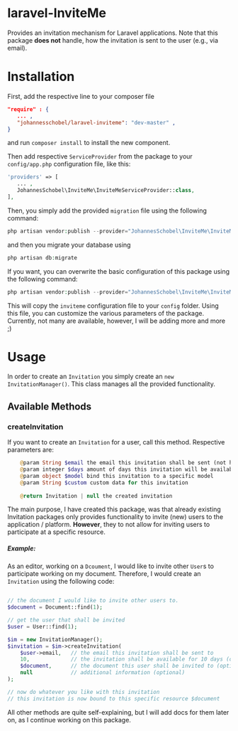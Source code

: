 # laravel-InviteMe
Provides an invitation mechanism for Laravel applications. Note that this package **does not** handle, how the 
invitation is sent to the user (e.g., via email).

# Installation
First, add the respective line to your composer file
``` json
"require" : {
   ... ,
   "johannesschobel/laravel-inviteme": "dev-master" ,
}
```

and run `composer install` to install the new component.

Then add respective `ServiceProvider` from the package to your `config/app.php` configuration file, like this:

``` php
'providers' => [
   ... ,
   JohannesSchobel\InviteMe\InviteMeServiceProvider::class,
],
```

Then, you simply add the provided `migration` file using the following command:
```php
php artisan vendor:publish --provider="JohannesSchobel\InviteMe\InviteMeServiceProvider" --tag="migrations"
```
and then you migrate your database using
```php
php artisan db:migrate
```

If you want, you can overwrite the basic configuration of this package using the following command:

```php
php artisan vendor:publish --provider="JohannesSchobel\InviteMe\InviteMeServiceProvider" --tag="config"
```

This will copy the `inviteme` configuration file to your `config` folder. Using this file, you can 
customize the various parameters of the package. Currently, not many are available, however, I will be adding more 
and more ;)

# Usage
In order to create an `Invitation` you simply create an `new InvitationManager()`. This class manages all the provided 
functionality.

## Available Methods

### createInvitation
If you want to create an `Invitation` for a user, call this method. Respective parameters are:

```php
    @param String $email the email this invitation shall be sent (not handled by this package!)
    @param integer $days amount of days this invitation will be available
    @param object $model bind this invitation to a specific model
    @param String $custom custom data for this invitation 
    
    @return Invitation | null the created invitation
```

The main purpose, I have created this package, was that already existing Invitation packages only provides functionality 
to invite (new) users to the application / platform. **However**, they to not allow for inviting users to participate 
at a specific resource.

##### Example: 
As an editor, working on a `Dcoument`, I would like to invite other `User`s to participate working on my document.
Therefore, I would create an `Invitation` using the following code:

```php

// the document I would like to invite other users to.
$document = Document::find(1);

// get the user that shall be invited
$user = User::find(1);

$im = new InvitationManager();
$invitation = $im->createInvitation(
    $user->email,   // the email this invitation shall be sent to
    10,             // the invitation shall be available for 10 days (optional)
    $document,      // the document this user shall be invited to (optional)
    null            // additional information (optional)
);

// now do whatever you like with this invitation
// this invitation is now bound to this specific resource $document
``` 

All other methods are quite self-explaining, but I will add docs for them later on, as I continue working on this
package.